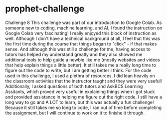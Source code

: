 # prophet-challenge
Challenge 8
This challenge was part of our introduction to Google Colab. As someone new to coding, machine learning, and AI, I found the instruction on Google Colab very fascinating!  I really enjoyed this block of instruction as well. 
Although I don't have a technical background at all, I feel that this was the first time during the course that things began to "click" - if that makes sense.  And although this was still a challenge for me, having access to tutors has helped my understand greatly and they also showed me additional tools to help guide a newbie like me (mostly websites and videos that help explain things a little better). 
It still takes me a really long time to figure out the code to write, but I am getting better I think.
For the code used in this challenge, I used a plethra of resources. I did lean heavily on the classroom activities that the instructor taught and they were very useful!  
Additionally, I asked questions of both tutors and AskBCS Learning Assitants, which proved very useful in explaining things when I got stuck and provided assistance in helping me figure out the right code.
I still have a long way to go and A LOT to learn, but this was actually a fun challenge! Because it still takes me so long to code, I ran out of time before completing the assignment, but I will continue to work on it to finishe it through.
